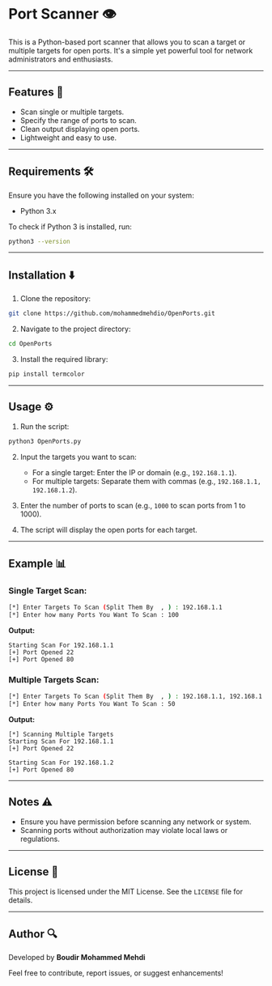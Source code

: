 # Port Scanner 👁️

This is a Python-based port scanner that allows you to scan a target or multiple targets for open ports. It's a simple yet powerful tool for network administrators and enthusiasts.

---

## Features 🔬
- Scan single or multiple targets.
- Specify the range of ports to scan.
- Clean output displaying open ports.
- Lightweight and easy to use.

---

## Requirements 🛠️
Ensure you have the following installed on your system:
- Python 3.x

To check if Python 3 is installed, run:
```bash
python3 --version
```

---

## Installation ⬇️
1. Clone the repository:
```bash
git clone https://github.com/mohammedmehdio/OpenPorts.git
```

2. Navigate to the project directory:
```bash
cd OpenPorts
```


3. Install the required library:
```bash
pip install termcolor
```

---

## Usage ⚙️
1. Run the script:
```bash
python3 OpenPorts.py
```

2. Input the targets you want to scan:
   - For a single target: Enter the IP or domain (e.g., `192.168.1.1`).
   - For multiple targets: Separate them with commas (e.g., `192.168.1.1, 192.168.1.2`).

3. Enter the number of ports to scan (e.g., `1000` to scan ports from 1 to 1000).

4. The script will display the open ports for each target.

---

## Example 📊
### Single Target Scan:
```bash
[*] Enter Targets To Scan (Split Them By  , ) : 192.168.1.1
[*] Enter how many Ports You Want To Scan : 100
```
**Output:**
```
Starting Scan For 192.168.1.1
[+] Port Opened 22
[+] Port Opened 80
```

### Multiple Targets Scan:
```bash
[*] Enter Targets To Scan (Split Them By  , ) : 192.168.1.1, 192.168.1.2
[*] Enter how many Ports You Want To Scan : 50
```
**Output:**
```
[*] Scanning Multiple Targets
Starting Scan For 192.168.1.1
[+] Port Opened 22

Starting Scan For 192.168.1.2
[+] Port Opened 80
```

---

## Notes ⚠️
- Ensure you have permission before scanning any network or system.
- Scanning ports without authorization may violate local laws or regulations.

---

## License 📜
This project is licensed under the MIT License. See the `LICENSE` file for details.

---

## Author 🔍
Developed by **Boudir Mohammed Mehdi**

Feel free to contribute, report issues, or suggest enhancements!

